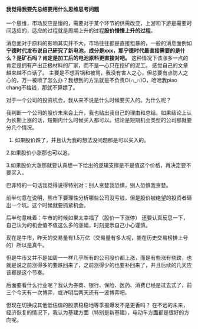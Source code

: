 
#### 我觉得我要先总结要用什么思维思考问题
一个思维，市场反应是慢的，需要对于某个环节的供需改变，上游和下游是需要时间适应的，适应的过程就是周期上升的过程**股价慢慢上升的过程**。

消息面对于原料的影响其实并不大，市场往往都是直接粗暴的，一般的消息面例如**宁德时代发布说自己研究了新电池，成分是xxx，那宁德时代最直接需要的是什么？是矿石吗？肯定是加工后的电池原料更直接对吧。** 这种情况下该涨多一点的肯定是拥有产出正极材料的厂家，而不是一心只在挖矿的泥工。
感觉自己的文章越来越不白话了。
主要是不想背锅和被骂，我没有害人之心，但总要有点防人之心的，万一被喷了怎么办？我想到的方法就是不负责O(∩_∩)O，哈哈我piao chang不给钱，那就不算嫖了。

对于一个公司的投资机会，我从来不说是什么时候要买入的。为什么呢？

我判断一个公司的股价未来会上升，我也贴出我自己的理由和总结。如果结论上认为长期上涨的话，短期内什么时候买入都可以。结论是短期机会类型的公司那就要分几个情况。

1. 如果股价跌了，并且认为我的想法没问题那是可以买入的。

2.如果股价小涨那也可以追。

3.如果股价大涨那就要认真想一下给出的逻辑支撑是不是值这个价格，再决定要不要买入。

巴菲特的一句话我觉得说得特别对：别人贪婪我恐惧，别人恐惧我贪婪。

前半句意在说明，熊市下要理性分析哪些公司没亏钱，但是股价被绝望的投资者砸出一个坑。这个时候就要抓紧机会。

​后半句意味着：牛市的时候如果太幸福了（股价一下涨停） 还要认真反思一下，自己认为的机会值不值这么多的涨幅，时刻提示自己小心谨慎。


现在是牛市，昨天的交易量有1.5万亿（交易量有多大呢，能在历史交易榜排上号的）所以是真牛。

但是牛市又并不是如周一一样几乎所有的公司股价都上涨，而是有些涨有些跌，也就是说之前涨得多的要跌回来了，之前涨得少的也要补回来了，并且后续的几天应该都是这个节奏。

后面要看什么行业呢？我认为券商、银行、保险、医药、消费已经是过去式了，前三个今天有一次博弈，或许明后两天还有一波博弈吧。

但现在切换成其他低估值的股票稳稳地等季报爆发不是更香吗？ 在不远的未来，经济恢复的情况下，我认为基建方面（特别是新基建），电动车方面都是很好的方向呢。
